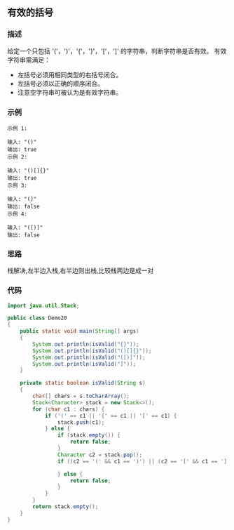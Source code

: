 ## 有效的括号
### 描述
给定一个只包括 '('，')'，'{'，'}'，'['，']' 的字符串，判断字符串是否有效。
有效字符串需满足：
- 左括号必须用相同类型的右括号闭合。
- 左括号必须以正确的顺序闭合。
- 注意空字符串可被认为是有效字符串。

### 示例
```
示例 1:

输入: "()"
输出: true
示例 2:

输入: "()[]{}"
输出: true
示例 3:

输入: "(]"
输出: false
示例 4:

输入: "([)]"
输出: false
```
### 思路
栈解决,左半边入栈,右半边则出栈,比较栈两边是成一对

### 代码
```java
import java.util.Stack;

public class Demo20
{
    public static void main(String[] args)
    {
        System.out.println(isValid("{}"));
        System.out.println(isValid("()[]{}"));
        System.out.println(isValid("([)]"));
        System.out.println(isValid("]"));
    }

    private static boolean isValid(String s)
    {
        char[] chars = s.toCharArray();
        Stack<Character> stack = new Stack<>();
        for (char c1 : chars) {
            if ('(' == c1 || '{' == c1 || '[' == c1) {
                stack.push(c1);
            } else {
                if (stack.empty()) {
                    return false;
                }
                Character c2 = stack.pop();
                if ((c2 == '(' && c1 == ')') || (c2 == '[' && c1 == ']') || (c2 == '{' && c1 == '}')) {

                } else {
                    return false;
                }
            }
        }
        return stack.empty();
    }
}

```
